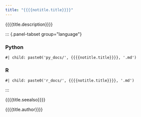 ```yaml
---
title: "{{{{notitle.title}}}}"
---
```



{{{{title.description}}}}

::: {.panel-tabset group="language"}
### Python

```{r}
#| child: paste0('py_docs/', {{{{notitle.title}}}}, '.md')
```

### R

```{r}
#| child: paste0('r_docs/', {{{{notitle.title}}}}, '.md')
```

:::


{{{{title.seealso}}}}

{{{{title.author}}}}
